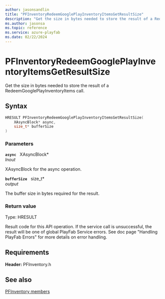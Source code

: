 ```yaml
---
author: jasonsandlin
title: "PFInventoryRedeemGooglePlayInventoryItemsGetResultSize"
description: "Get the size in bytes needed to store the result of a RedeemGooglePlayInventoryItems call."
ms.author: jasonsa
ms.topic: reference
ms.service: azure-playfab
ms.date: 02/22/2024
---
```


# PFInventoryRedeemGooglePlayInventoryItemsGetResultSize  

Get the size in bytes needed to store the result of a RedeemGooglePlayInventoryItems call.  

## Syntax  
  
```cpp
HRESULT PFInventoryRedeemGooglePlayInventoryItemsGetResultSize(  
    XAsyncBlock* async,  
    size_t* bufferSize  
)  
```  
  
### Parameters  
  
**`async`** &nbsp; XAsyncBlock*  
*_Inout_*  
  
XAsyncBlock for the async operation.  
  
**`bufferSize`** &nbsp; size_t*  
*output*  
  
The buffer size in bytes required for the result.  
  
  
### Return value
Type: HRESULT
  
Result code for this API operation. If the service call is unsuccessful, the result will be one of global PlayFab Service errors. See doc page "Handling PlayFab Errors" for more details on error handling.
  
  
## Requirements  
  
**Header:** PFInventory.h
  
## See also  
[PFInventory members](../pfinventory_members.md)  

  
  
